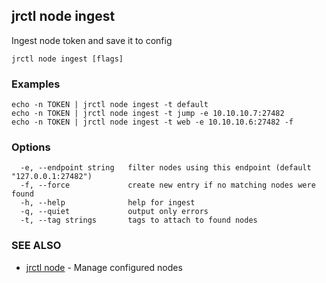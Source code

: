 ## jrctl node ingest

Ingest node token and save it to config

```
jrctl node ingest [flags]
```

### Examples

```
echo -n TOKEN | jrctl node ingest -t default
echo -n TOKEN | jrctl node ingest -t jump -e 10.10.10.7:27482
echo -n TOKEN | jrctl node ingest -t web -e 10.10.10.6:27482 -f
```

### Options

```
  -e, --endpoint string   filter nodes using this endpoint (default "127.0.0.1:27482")
  -f, --force             create new entry if no matching nodes were found
  -h, --help              help for ingest
  -q, --quiet             output only errors
  -t, --tag strings       tags to attach to found nodes
```

### SEE ALSO

* [jrctl node](jrctl_node.md)	 - Manage configured nodes

